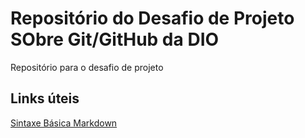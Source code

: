 # Repositório do Desafio de Projeto SObre Git/GitHub da DIO
Repositório para o desafio de projeto

## Links úteis

 [Sintaxe Básica Markdown](https://www.markdownguide.org)
 
 
